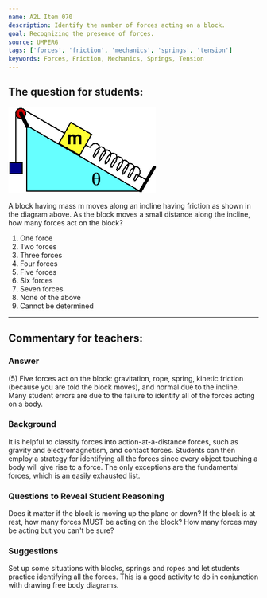 ```yaml
---
name: A2L Item 070
description: Identify the number of forces acting on a block.
goal: Recognizing the presence of forces.
source: UMPERG
tags: ['forces', 'friction', 'mechanics', 'springs', 'tension']
keywords: Forces, Friction, Mechanics, Springs, Tension
---
```


## The question for students:

![Item070_fig1.gif](../images/Item070_fig1.gif)

A block having mass m moves along an incline having friction as shown in
the diagram above. As the block moves a small distance along the
incline, how many forces act on the block?

1. One force
2. Two forces
3. Three forces
4. Four forces
5. Five forces
6. Six forces
7. Seven forces
8. None of the above
9. Cannot be determined


<hr/>

## Commentary for teachers:

### Answer

(5) Five forces act on the block: gravitation, rope, spring, kinetic
friction (because you are told the block moves), and normal due to the
incline. Many student errors are due to the failure to identify all of
the forces acting on a body.

### Background

It is helpful to classify forces into action-at-a-distance forces, such
as gravity and electromagnetism, and contact forces. Students can then
employ a strategy for identifying all the forces since every object
touching a body will give rise to a force. The only exceptions are the
fundamental forces, which is an easily exhausted list.

### Questions to Reveal Student Reasoning

Does it matter if the block is moving up the plane or down? If the block
is at rest, how many forces MUST be acting on the block? How many forces
may be acting but you can't be sure?

### Suggestions

Set up some situations with blocks, springs and ropes and let students
practice identifying all the forces. This is a good activity to do in
conjunction with drawing free body diagrams.
